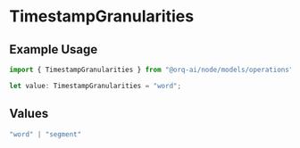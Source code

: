 # TimestampGranularities

## Example Usage

```typescript
import { TimestampGranularities } from "@orq-ai/node/models/operations";

let value: TimestampGranularities = "word";
```

## Values

```typescript
"word" | "segment"
```